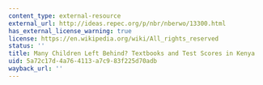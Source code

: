 ```yaml
---
content_type: external-resource
external_url: http://ideas.repec.org/p/nbr/nberwo/13300.html
has_external_license_warning: true
license: https://en.wikipedia.org/wiki/All_rights_reserved
status: ''
title: Many Children Left Behind? Textbooks and Test Scores in Kenya
uid: 5a72c17d-4a76-4113-a7c9-83f225d70adb
wayback_url: ''
---
```

